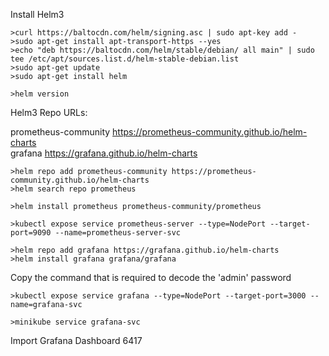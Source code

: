 Install Helm3

```
>curl https://baltocdn.com/helm/signing.asc | sudo apt-key add - 
>sudo apt-get install apt-transport-https --yes
>echo "deb https://baltocdn.com/helm/stable/debian/ all main" | sudo tee /etc/apt/sources.list.d/helm-stable-debian.list
>sudo apt-get update
>sudo apt-get install helm

>helm version
```


Helm3 Repo URLs:

prometheus-community    https://prometheus-community.github.io/helm-charts<br>
grafana                 https://grafana.github.io/helm-charts<br>

```
>helm repo add prometheus-community https://prometheus-community.github.io/helm-charts
>helm search repo prometheus

>helm install prometheus prometheus-community/prometheus
	
>kubectl expose service prometheus-server --type=NodePort --target-port=9090 --name=prometheus-server-svc

>helm repo add grafana https://grafana.github.io/helm-charts
>helm install grafana grafana/grafana

```
Copy the command that is required to decode the 'admin' password<br>

```
>kubectl expose service grafana --type=NodePort --target-port=3000 --name=grafana-svc

>minikube service grafana-svc

```

Import Grafana Dashboard 6417
